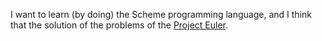 I want to learn (by doing) the Scheme programming language, and I think that the solution of the problems of the [Project Euler](https://projecteuler.net).
